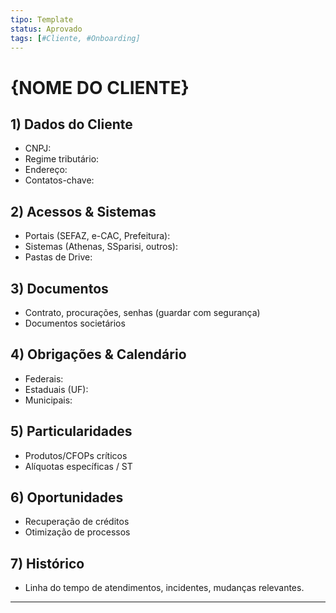 ```yaml
---
tipo: Template
status: Aprovado
tags: [#Cliente, #Onboarding]
---
```


# {NOME DO CLIENTE}

## 1) Dados do Cliente
- CNPJ:  
- Regime tributário:  
- Endereço:  
- Contatos-chave:

## 2) Acessos & Sistemas
- Portais (SEFAZ, e-CAC, Prefeitura):  
- Sistemas (Athenas, SSparisi, outros):  
- Pastas de Drive:  

## 3) Documentos
- Contrato, procurações, senhas (guardar com segurança)
- Documentos societários

## 4) Obrigações & Calendário
- Federais:  
- Estaduais (UF):  
- Municipais:  

## 5) Particularidades
- Produtos/CFOPs críticos
- Alíquotas específicas / ST

## 6) Oportunidades
- Recuperação de créditos
- Otimização de processos

## 7) Histórico
- Linha do tempo de atendimentos, incidentes, mudanças relevantes.

---

